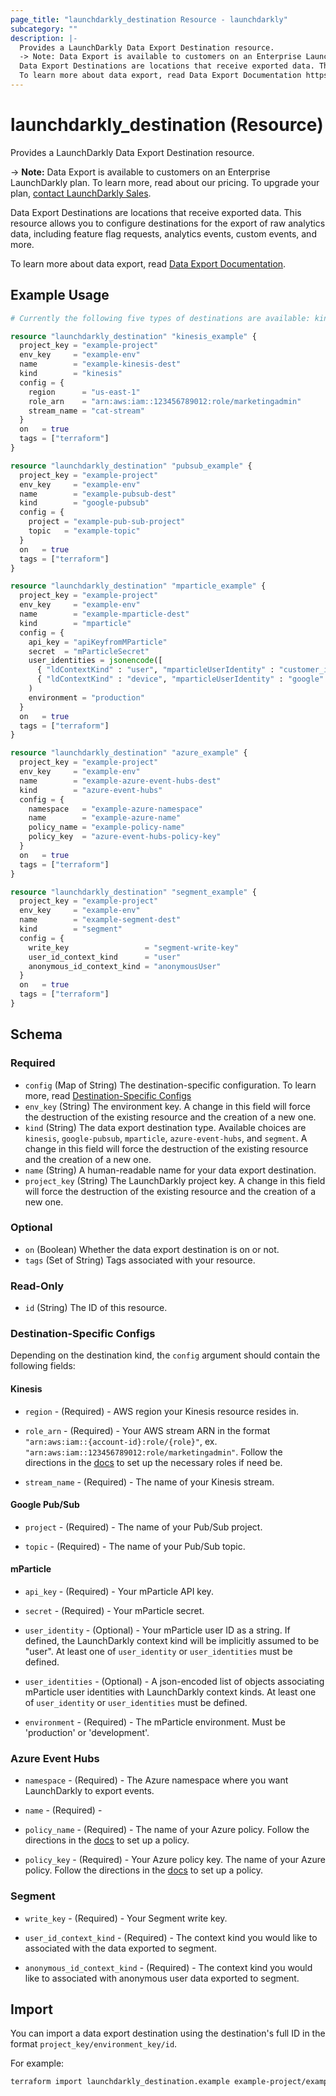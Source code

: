 ```yaml
---
page_title: "launchdarkly_destination Resource - launchdarkly"
subcategory: ""
description: |-
  Provides a LaunchDarkly Data Export Destination resource.
  -> Note: Data Export is available to customers on an Enterprise LaunchDarkly plan. To learn more, read about our pricing. To upgrade your plan, contact LaunchDarkly Sales https://launchdarkly.com/contact-sales/.
  Data Export Destinations are locations that receive exported data. This resource allows you to configure destinations for the export of raw analytics data, including feature flag requests, analytics events, custom events, and more.
  To learn more about data export, read Data Export Documentation https://docs.launchdarkly.com/integrations/data-export.
---
```


# launchdarkly_destination (Resource)

Provides a LaunchDarkly Data Export Destination resource.

-> **Note:** Data Export is available to customers on an Enterprise LaunchDarkly plan. To learn more, read about our pricing. To upgrade your plan, [contact LaunchDarkly Sales](https://launchdarkly.com/contact-sales/).

Data Export Destinations are locations that receive exported data. This resource allows you to configure destinations for the export of raw analytics data, including feature flag requests, analytics events, custom events, and more.

To learn more about data export, read [Data Export Documentation](https://docs.launchdarkly.com/integrations/data-export).

## Example Usage

```terraform
# Currently the following five types of destinations are available: kinesis, google-pubsub, mparticle, azure-event-hubs, and segment. Please note that config fields will vary depending on which destination you are trying to configure / access.

resource "launchdarkly_destination" "kinesis_example" {
  project_key = "example-project"
  env_key     = "example-env"
  name        = "example-kinesis-dest"
  kind        = "kinesis"
  config = {
    region      = "us-east-1"
    role_arn    = "arn:aws:iam::123456789012:role/marketingadmin"
    stream_name = "cat-stream"
  }
  on   = true
  tags = ["terraform"]
}

resource "launchdarkly_destination" "pubsub_example" {
  project_key = "example-project"
  env_key     = "example-env"
  name        = "example-pubsub-dest"
  kind        = "google-pubsub"
  config = {
    project = "example-pub-sub-project"
    topic   = "example-topic"
  }
  on   = true
  tags = ["terraform"]
}

resource "launchdarkly_destination" "mparticle_example" {
  project_key = "example-project"
  env_key     = "example-env"
  name        = "example-mparticle-dest"
  kind        = "mparticle"
  config = {
    api_key = "apiKeyfromMParticle"
    secret  = "mParticleSecret"
    user_identities = jsonencode([
      { "ldContextKind" : "user", "mparticleUserIdentity" : "customer_id" },
      { "ldContextKind" : "device", "mparticleUserIdentity" : "google" }]
    )
    environment = "production"
  }
  on   = true
  tags = ["terraform"]
}

resource "launchdarkly_destination" "azure_example" {
  project_key = "example-project"
  env_key     = "example-env"
  name        = "example-azure-event-hubs-dest"
  kind        = "azure-event-hubs"
  config = {
    namespace   = "example-azure-namespace"
    name        = "example-azure-name"
    policy_name = "example-policy-name"
    policy_key  = "azure-event-hubs-policy-key"
  }
  on   = true
  tags = ["terraform"]
}

resource "launchdarkly_destination" "segment_example" {
  project_key = "example-project"
  env_key     = "example-env"
  name        = "example-segment-dest"
  kind        = "segment"
  config = {
    write_key                 = "segment-write-key"
    user_id_context_kind      = "user"
    anonymous_id_context_kind = "anonymousUser"
  }
  on   = true
  tags = ["terraform"]
}
```

<!-- schema generated by tfplugindocs -->
## Schema

### Required

- `config` (Map of String) The destination-specific configuration. To learn more, read [Destination-Specific Configs](#destination-specific-configs)
- `env_key` (String) The environment key. A change in this field will force the destruction of the existing resource and the creation of a new one.
- `kind` (String) The data export destination type. Available choices are `kinesis`, `google-pubsub`, `mparticle`, `azure-event-hubs`, and `segment`. A change in this field will force the destruction of the existing resource and the creation of a new one.
- `name` (String) A human-readable name for your data export destination.
- `project_key` (String) The LaunchDarkly project key. A change in this field will force the destruction of the existing resource and the creation of a new one.

### Optional

- `on` (Boolean) Whether the data export destination is on or not.
- `tags` (Set of String) Tags associated with your resource.

### Read-Only

- `id` (String) The ID of this resource.

### Destination-Specific Configs

Depending on the destination kind, the `config` argument should contain the following fields:

#### Kinesis

- `region` - (Required) - AWS region your Kinesis resource resides in.

- `role_arn` - (Required) - Your AWS stream ARN in the format `"arn:aws:iam::{account-id}:role/{role}"`, ex. `"arn:aws:iam::123456789012:role/marketingadmin"`. Follow the directions in the [docs](https://docs.launchdarkly.com/integrations/data-export/kinesis) to set up the necessary roles if need be.

- `stream_name` - (Required) - The name of your Kinesis stream.

#### Google Pub/Sub

- `project` - (Required) - The name of your Pub/Sub project.

- `topic` - (Required) - The name of your Pub/Sub topic.

#### mParticle

- `api_key` - (Required) - Your mParticle API key.

- `secret` - (Required) - Your mParticle secret.

- `user_identity` - (Optional) - Your mParticle user ID as a string. If defined, the LaunchDarkly context kind will be implicitly assumed to be "user". At least one of `user_identity` or `user_identities` must be defined.

- `user_identities` - (Optional) - A json-encoded list of objects associating mParticle user identities with LaunchDarkly context kinds. At least one of `user_identity` or `user_identities` must be defined.

- `environment` - (Required) - The mParticle environment. Must be 'production' or 'development'.

### Azure Event Hubs

- `namespace` - (Required) - The Azure namespace where you want LaunchDarkly to export events.

- `name` - (Required) -

- `policy_name` - (Required) - The name of your Azure policy. Follow the directions in the [docs](https://docs.launchdarkly.com/home/data-export/event-hub#creating-a-policy-and-key-in-azure-event-hub) to set up a policy.

- `policy_key` - (Required) - Your Azure policy key. The name of your Azure policy. Follow the directions in the [docs](https://docs.launchdarkly.com/home/data-export/event-hub#creating-a-policy-and-key-in-azure-event-hub) to set up a policy.

### Segment

- `write_key` - (Required) - Your Segment write key.

- `user_id_context_kind` - (Required) - The context kind you would like to associated with the data exported to segment.

- `anonymous_id_context_kind` - (Required) - The context kind you would like to associated with anonymous user data exported to segment.

## Import

You can import a data export destination using the destination's full ID in the format `project_key/environment_key/id`.

For example:

```sh
terraform import launchdarkly_destination.example example-project/example-env/57c0af609969090743529967
```
